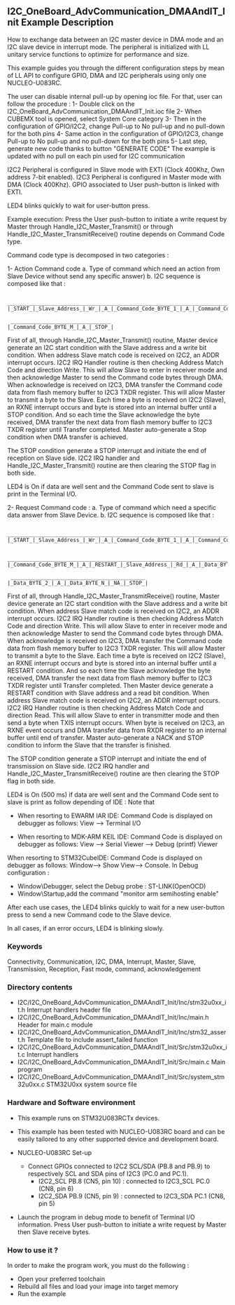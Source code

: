 ﻿## <b>I2C_OneBoard_AdvCommunication_DMAAndIT_Init Example Description</b>

How to exchange data between an I2C master device in DMA mode and an I2C slave 
device in interrupt mode. The peripheral is initialized with LL unitary service 
functions to optimize for performance and size.

This example guides you through the different configuration steps by mean of LL API
to configure GPIO, DMA and I2C peripherals using only one NUCLEO-U083RC.

The user can disable internal pull-up by opening ioc file.
For that, user can follow the procedure :
1- Double click on the I2C_OneBoard_AdvCommunication_DMAAndIT_Init.ioc file
2- When CUBEMX tool is opened, select System Core category
3- Then in the configuration of GPIO/I2C2, change Pull-up to No pull-up and no pull-down for the both pins
4- Same action in the configuration of GPIO/I2C3, change Pull-up to No pull-up and no pull-down for the both pins
5- Last step, generate new code thanks to button "GENERATE CODE"
The example is updated with no pull on each pin used for I2C communication

I2C2 Peripheral is configured in Slave mode with EXTI (Clock 400Khz, Own address 7-bit enabled).
I2C3 Peripheral is configured in Master mode with DMA (Clock 400Khz).
GPIO associated to User push-button is linked with EXTI. 

LED4 blinks quickly to wait for user-button press. 

Example execution:
Press the User push-button to initiate a write request by Master through Handle_I2C_Master_Transmit() or 
through Handle_I2C_Master_TransmitReceive() routine depends on Command Code type.

Command code type is decomposed in two categories :

1- Action Command code
    a. Type of command which need an action from Slave Device without send any specific answer)
    b. I2C sequence is composed like that :

     _____________________________________________________________________________________
    |_START_|_Slave_Address_|_Wr_|_A_|_Command_Code_BYTE_1_|_A_|_Command_Code_BYTE_2_|_A_|....

     ________________________________
    |_Command_Code_BYTE_M_|_A_|_STOP_|

First of all, through Handle_I2C_Master_Transmit() routine, Master device generate an I2C start condition
with the Slave address and a write bit condition.
When address Slave match code is received on I2C2, an ADDR interrupt occurs.
I2C2 IRQ Handler routine is then checking Address Match Code and direction Write.
This will allow Slave to enter in receiver mode and then acknowledge Master to send the Command code bytes through DMA.
When acknowledge is received on I2C3, DMA transfer the Command code data from flash memory buffer to I2C3 TXDR register.
This will allow Master to transmit a byte to the Slave.
Each time a byte is received on I2C2 (Slave), an RXNE interrupt occurs and byte is stored into an internal buffer
until a STOP condition.
And so each time the Slave acknowledge the byte received,
DMA transfer the next data from flash memory buffer to I2C3 TXDR register until Transfer completed.
Master auto-generate a Stop condition when DMA transfer is achieved.

The STOP condition generate a STOP interrupt and initiate the end of reception on Slave side.
I2C2 IRQ handler and Handle_I2C_Master_Transmit() routine are then clearing the STOP flag in both side.

LED4 is On if data are well sent and the Command Code sent to slave is print in the Terminal I/O.

2- Request Command code :
    a. Type of command which need a specific data answer from Slave Device.
    b. I2C sequence is composed like that :

     _____________________________________________________________________________________
    |_START_|_Slave_Address_|_Wr_|_A_|_Command_Code_BYTE_1_|_A_|_Command_Code_BYTE_2_|_A_|....

     ______________________________________________________________________________
    |_Command_Code_BYTE_M_|_A_|_RESTART_|_Slave_Address_|_Rd_|_A_|_Data_BYTE_1_|_A_|...

     ___________________________________________
    |_Data_BYTE_2_|_A_|_Data_BYTE_N_|_NA_|_STOP_|


First of all, through Handle_I2C_Master_TransmitReceive() routine, Master device generate an I2C start condition
with the Slave address and a write bit condition.
When address Slave match code is received on I2C2, an ADDR interrupt occurs.
I2C2 IRQ Handler routine is then checking Address Match Code and direction Write.
This will allow Slave to enter in receiver mode and then acknowledge Master to send the Command code bytes through DMA.
When acknowledge is received on I2C3, DMA transfer the Command code data from flash memory buffer to I2C3 TXDR register.
This will allow Master to transmit a byte to the Slave.
Each time a byte is received on I2C2 (Slave), an RXNE interrupt occurs and byte is stored into an internal buffer
until a RESTART condition.
And so each time the Slave acknowledge the byte received,
DMA transfer the next data from flash memory buffer to I2C3 TXDR register until Transfer completed.
Then Master device generate a RESTART condition with Slave address and a read bit condition.
When address Slave match code is received on I2C2, an ADDR interrupt occurs.
I2C2 IRQ Handler routine is then checking Address Match Code and direction Read.
This will allow Slave to enter in transmitter mode and then send a byte when TXIS interrupt occurs.
When byte is received on I2C3, an RXNE event occurs and DMA transfer data from RXDR register to an internal buffer
until end of transfer.
Master auto-generate a NACK and STOP condition to inform the Slave that the transfer is finished.

The STOP condition generate a STOP interrupt and initiate the end of transmission on Slave side.
I2C2 IRQ handler and Handle_I2C_Master_TransmitReceive() routine are then clearing the STOP flag in both side.

LED4 is On (500 ms) if data are well sent and the Command Code sent to slave is print as follow depending of IDE :
Note that
 - When resorting to EWARM IAR IDE:
 Command Code is displayed on debugger as follows: View --> Terminal I/O

 - When resorting to MDK-ARM KEIL IDE:
 Command Code is displayed on debugger as follows: View --> Serial Viewer --> Debug (printf) Viewer

When resorting to STM32CubeIDE:
 Command Code is displayed on debugger as follows: Window--> Show View--> Console.
 In Debug configuration :
- Window\Debugger, select the Debug probe : ST-LINK(OpenOCD)
- Window\Startup,add the command "monitor arm semihosting enable"

After each use cases, the LED4 blinks quickly to wait for a new user-button press to send a new Command code to the Slave device.

In all cases, if an error occurs, LED4 is blinking slowly.

### <b>Keywords</b>

Connectivity, Communication, I2C, DMA, Interrupt, Master, Slave, Transmission, Reception, Fast mode,
command, acknowledgement


### <b>Directory contents</b> 

  - I2C/I2C_OneBoard_AdvCommunication_DMAAndIT_Init/Inc/stm32u0xx_it.h          Interrupt handlers header file
  - I2C/I2C_OneBoard_AdvCommunication_DMAAndIT_Init/Inc/main.h                  Header for main.c module
  - I2C/I2C_OneBoard_AdvCommunication_DMAAndIT_Init/Inc/stm32_assert.h          Template file to include assert_failed function
  - I2C/I2C_OneBoard_AdvCommunication_DMAAndIT_Init/Src/stm32u0xx_it.c          Interrupt handlers
  - I2C/I2C_OneBoard_AdvCommunication_DMAAndIT_Init/Src/main.c                  Main program
  - I2C/I2C_OneBoard_AdvCommunication_DMAAndIT_Init/Src/system_stm32u0xx.c      STM32U0xx system source file

### <b>Hardware and Software environment</b>

  - This example runs on STM32U083RCTx devices.
    
  - This example has been tested with NUCLEO-U083RC board and can be
    easily tailored to any other supported device and development board.

  - NUCLEO-U083RC Set-up
    - Connect GPIOs connected to I2C2 SCL/SDA (PB.8 and PB.9)
    to respectively SCL and SDA pins of I2C3 (PC.0 and PC.1).
      - I2C2_SCL  PB.8 (CN5, pin 10) : connected to I2C3_SCL PC.0 (CN8, pin 6) 
      - I2C2_SDA  PB.9 (CN5, pin 9) : connected to I2C3_SDA PC.1 (CN8, pin 5)

  - Launch the program in debug mode to benefit of Terminal I/O information. Press User push-button to initiate a write request by Master 
      then Slave receive bytes.

### <b>How to use it ?</b> 

In order to make the program work, you must do the following :
 - Open your preferred toolchain
 - Rebuild all files and load your image into target memory
 - Run the example
